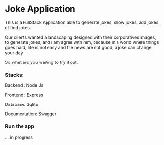 # Joke Application

This is a FullStack Application able to generate jokes, show jokes, add jokes et find jokes.

Our clients wanted a landscaping designed with their corporatives images, to generate jokes, and i am agree with him, because in a world where things goes hard, life is not easy and the news are not good, a joke can change your day.

So what are you waiting to try it out.

### Stacks:

Backend : Node Js

Frontend : Express

Database: Sqlite

Documentation: Swagger

### Run the app
... in progress